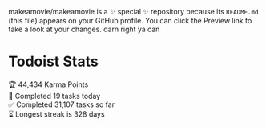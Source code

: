makeamovie/makeamovie is a ✨ special ✨ repository because its `README.md` (this file) appears on your GitHub profile.
You can click the Preview link to take a look at your changes. darn right ya can

# Todoist Stats

<!-- TODO-IST:START -->
🏆  44,434 Karma Points           
🌸  Completed 19 tasks today           
✅  Completed 31,107 tasks so far           
⏳  Longest streak is 328 days
<!-- TODO-IST:END -->